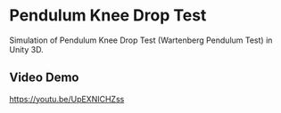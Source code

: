 # Pendulum Knee Drop Test
 Simulation of Pendulum Knee Drop Test (Wartenberg Pendulum Test) in Unity 3D.

## Video Demo
https://youtu.be/UpEXNICHZss
